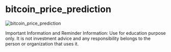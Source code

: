 # bitcoin_price_prediction
![bitcoin_price_prediction](https://repository-images.githubusercontent.com/331969032/441a4700-5cde-11eb-98e8-8ddf28997abf)

Important Information and Reminder Information:
Use for education purpose only.
It is not investment advice and any responsibility belongs to the person or organization that uses it.
